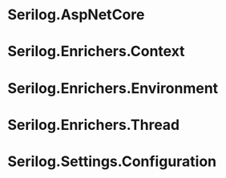 
# Serilog.AspNetCore
# Serilog.Enrichers.Context
# Serilog.Enrichers.Environment
# Serilog.Enrichers.Thread
# Serilog.Settings.Configuration
